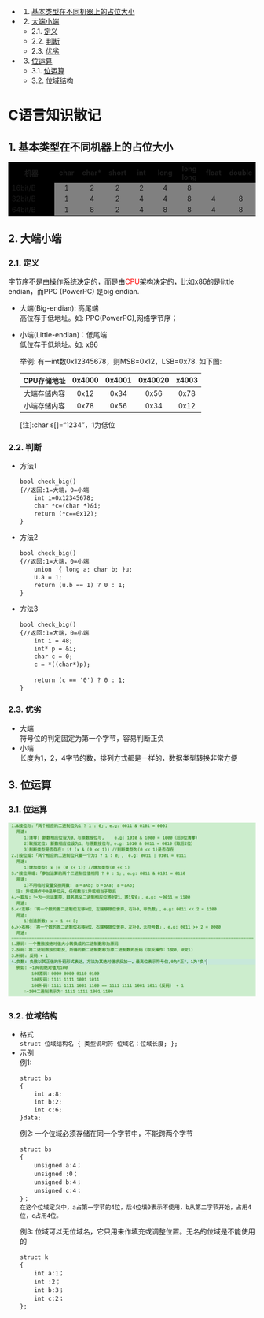 <!-- vscode-markdown-toc -->
* 1. [基本类型在不同机器上的占位大小](#)
* 2. [大端小端](#-1)
	* 2.1. [定义](#-1)
	* 2.2. [判断](#-1)
	* 2.3. [优劣](#-1)
* 3. [位运算](#-1)
	* 3.1. [位运算](#-1)
	* 3.2. [位域结构](#-1)

<!-- vscode-markdown-toc-config
	numbering=true
	autoSave=true
	/vscode-markdown-toc-config -->
<!-- /vscode-markdown-toc -->

# C语言知识散记
##  1. <a name=''></a>基本类型在不同机器上的占位大小
<table>
  <tr>
    <th width=20%, bgcolor=black>机器</th>
    <th width=10%, bgcolor=black>char</th>
    <th width=10%, bgcolor=black>char*</th>
    <th width=10%, bgcolor=black>short</th>
    <th width=10%, bgcolor=black>int</th>
    <th width=10%, bgcolor=black>long</th>
    <th width=10%, bgcolor=black>long long</th>
    <th width=10%, bgcolor=black>float</th>
    <th width=10%, bgcolor=black>double</th>
  </tr>
  <tr>
    <td bgcolor=black> 16bit/B </td>
    <td bgcolor=gray align='center'> 1 </td>
    <td bgcolor=gray align='center'> 2 </td>
    <td bgcolor=gray align='center'> 2 </td>
    <td bgcolor=gray align='center'> 2 </td>
    <td bgcolor=gray align='center'> 4 </td>
    <td bgcolor=gray align='center'> 8 </td>
    <td bgcolor=gray align='center'>  </td>
    <td bgcolor=gray align='center'>  </td>
  </tr>
  <tr>
    <td bgcolor=black> 32bit/B </td>
    <td bgcolor=gray align='center'> 1 </td>
    <td bgcolor=gray align='center'> 4 </td>
    <td bgcolor=gray align='center'> 2 </td>
    <td bgcolor=gray align='center'> 4 </td>
    <td bgcolor=gray align='center'> 4 </td>
    <td bgcolor=gray align='center'> 8 </td>
    <td bgcolor=gray align='center'> 4 </td>
    <td bgcolor=gray align='center'> 8 </td>
  </tr>
<tr>
    <td bgcolor=black> 64bit/B </td>
    <td bgcolor=gray align='center'> 1 </td>
    <td bgcolor=gray align='center'> 8 </td>
    <td bgcolor=gray align='center'> 2 </td>
    <td bgcolor=gray align='center'> 4 </td>
    <td bgcolor=gray align='center'> 8 </td>
    <td bgcolor=gray align='center'> 8 </td>
    <td bgcolor=gray align='center'> 4 </td>
    <td bgcolor=gray align='center'> 8 </td>
  </tr>
</table>

##  2. <a name='-1'></a>大端小端 
###  2.1. <a name='-1'></a>定义   
字节序不是由操作系统决定的，而是由<font color=red>CPU</font>架构决定的，比如x86的是little endian，而PPC (PowerPC) 是big endian.
* 大端(Big-endian): 高尾端  
    高位存于低地址。如: PPC(PowerPC),网络字节序；
* 小端(Little-endian)：低尾端    
    低位存于低地址。如: x86
    
    举例: 有一int数0x12345678，则MSB=0x12，LSB=0x78. 如下图:

    CPU存储地址 | 0x4000 | 0x4001 | 0x40020 | x4003
    :-: | :-: | :-: | :-: | :-:
    大端存储内容 | 0x12 | 0x34 | 0x56 | 0x78 |
    小端存储内容 | 0x78 | 0x56 | 0x34 | 0x12 |
    
    [注]:char s[]=“1234”，1为低位

###  2.2. <a name='-1'></a>判断
* 方法1
    ```
    bool check_big()
    {//返回:1=大端，0=小端
        int i=0x12345678;
        char *c=(char *)&i; 
        return (*c==0x12);
    }
    ```
* 方法2
    ```
    bool check_big()
    {//返回:1=大端，0=小端
        union  { long a; char b; }u;
        u.a = 1;
        return (u.b == 1) ? 0 : 1;
    }
    ``` 
* 方法3
    ```
    bool check_big()
    {//返回:1=大端，0=小端
        int i = 48;
        int* p = &i;
        char c = 0;
        c = *((char*)p);

        return (c == '0') ? 0 : 1;
    }
    ```


###  2.3. <a name='-1'></a>优劣
* 大端  
    符号位的判定固定为第一个字节，容易判断正负
* 小端  
    长度为1，2，4字节的数，排列方式都是一样的，数据类型转换非常方便

##  3. <a name='-1'></a>位运算
###  3.1. <a name='-1'></a>位运算   
![位运算图](images/位运算.png)

###  3.2. <a name='-1'></a>位域结构 
* 格式  
    `struct 位域结构名 { 类型说明符 位域名：位域长度; };`
* 示例  
    例1:  
    ```
    struct bs
    {
        int a:8;
        int b:2;
        int c:6;
    }data;
    ```
    例2: 一个位域必须存储在同一个字节中，不能跨两个字节   
    ```
    struct bs
    {
        unsigned a:4；
        unsigned :0；
        unsigned b:4；
        unsigned c:4；
    }；
    在这个位域定义中，a占第一字节的4位，后4位填0表示不使用，b从第二字节开始，占用4位，c占用4位。
    ```
    例3: 位域可以无位域名，它只用来作填充或调整位置。无名的位域是不能使用的   
    ```
    struct k
    {
        int a:1；
        int :2；
        int b:3；
        int c:2；
    };
    ``` 
